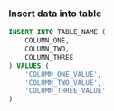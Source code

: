 ### Insert data into table

```sql
INSERT INTO TABLE_NAME (
    COLUMN_ONE,
    COLUMN_TWO,
    COLUMN_THREE
) VALUES (
    'COLUMN_ONE_VALUE',
    'COLUMN_TWO_VALUE',
    'COLUMN_THREE_VALUE'
)
```